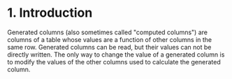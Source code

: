 # 1\. Introduction


Generated columns (also sometimes called "computed columns")
are columns of a table whose values are a function of other columns
in the same row.
Generated columns can be read, but their values can not be directly
written. The only way to change the value of a generated column is to
modify the values of the other columns used to calculate
the generated column.




